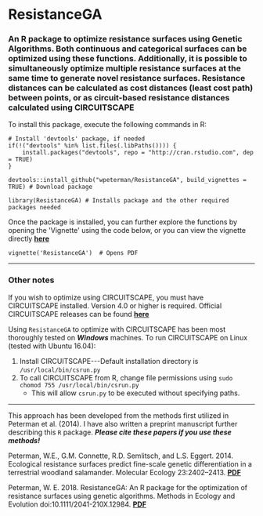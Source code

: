 ResistanceGA
============

### An R package to optimize resistance surfaces using Genetic Algorithms. Both continuous and categorical surfaces can be optimized using these functions. Additionally, it is possible to simultaneously optimize multiple resistance surfaces at the same time to generate novel resistance surfaces. Resistance distances can be calculated as cost distances (least cost path) between points, or as circuit-based resistance distances calculated using CIRCUITSCAPE    

To install this package, execute the following commands in R:

```
# Install 'devtools' package, if needed
if(!("devtools" %in% list.files(.libPaths()))) {
    install.packages("devtools", repo = "http://cran.rstudio.com", dep = TRUE) 
} 

devtools::install_github("wpeterman/ResistanceGA", build_vignettes = TRUE) # Download package

library(ResistanceGA) # Installs package and the other required packages needed
```
Once the package is installed, you can further explore the functions by opening the 'Vignette' using the code below, or you can view the vignette directly [**here**](http://petermanresearch.weebly.com/uploads/2/5/9/2/25926970/resistancega.pdf "Vignette")
```
vignette('ResistanceGA')  # Opens PDF
```
*****

### Other notes

If you wish to optimize using CIRCUITSCAPE, you must have CIRCUITSCAPE installed.
Version 4.0 or higher is required.
Official CIRCUITSCAPE releases can be found [**here**](https://code.google.com/p/circuitscape/downloads/list "CS downloads")


Using `ResistanceGA` to optimize with CIRCUITSCAPE has been most thoroughly tested on **_Windows_** machines. To run CIRCUITSCAPE on Linux (tested with Ubuntu 16.04):    
1.  Install CIRCUITSCAPE---Default installation directory is `/usr/local/bin/csrun.py`   
2. To call CIRCUITSCAPE from R, change file permissions using ` sudo chomod 755 /usr/local/bin/csrun.py `  
    * This will allow `csrun.py` to be executed without specifying paths.   

***
This approach has been developed from the methods first utilized in Peterman et al. (2014). I have also written a preprint manuscript further describing this `R` package. **_Please cite these papers if you use these methods!_**

Peterman, W.E., G.M. Connette, R.D. Semlitsch, and L.S. Eggert. 2014. Ecological resistance surfaces predict fine-scale genetic differentiation in a terrestrial woodland salamander. Molecular Ecology 23:2402–2413. [**PDF**](http://petermanresearch.weebly.com/uploads/2/5/9/2/25926970/peterman_et_al._2014--mec.pdf "Peterman et al.")

Peterman, W. E. 2018. ResistanceGA: An R package for the optimization of resistance surfaces using genetic algorithms. Methods in Ecology and Evolution doi:10.1111/2041-210X.12984. [**PDF**](https://besjournals.onlinelibrary.wiley.com/doi/abs/10.1111/2041-210X.12984 "MEE Publication")